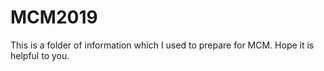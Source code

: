 # MCM2019
This is a folder of information which I used to prepare for MCM. Hope it is helpful to you.
